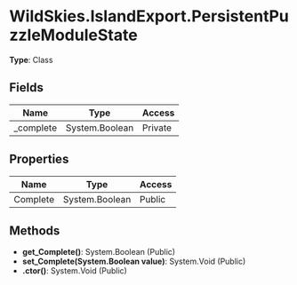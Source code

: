 ﻿# WildSkies.IslandExport.PersistentPuzzleModuleState

**Type**: Class

## Fields

| Name | Type | Access |
|------|------|--------|
| _complete | System.Boolean | Private |

## Properties

| Name | Type | Access |
|------|------|--------|
| Complete | System.Boolean | Public |

## Methods

- **get_Complete()**: System.Boolean (Public)
- **set_Complete(System.Boolean value)**: System.Void (Public)
- **.ctor()**: System.Void (Public)

